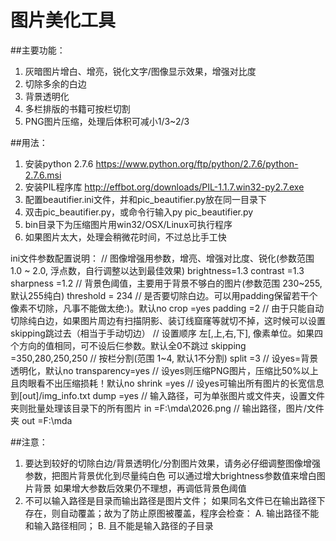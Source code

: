 # 图片美化工具
##主要功能：
1. 灰暗图片增白、增亮，锐化文字/图像显示效果，增强对比度
2. 切除多余的白边
3. 背景透明化
4. 多栏排版的书籍可按栏切割
5. PNG图片压缩，处理后体积可减小1/3~2/3

##用法：
1. 安装python 2.7.6
 https://www.python.org/ftp/python/2.7.6/python-2.7.6.msi
2. 安装PIL程序库
 http://effbot.org/downloads/PIL-1.1.7.win32-py2.7.exe
3. 配置beautifier.ini文件，并和pic_beautifier.py放在同一目录下
4. 双击pic_beautifier.py，或命令行输入py pic_beautifier.py
5. bin目录下为压缩图片用win32/OSX/Linux可执行程序
6. 如果图片太大，处理会稍微花时间，不过总比手工快

ini文件参数配置说明：
// 图像增强用参数，增亮、增强对比度、锐化(参数范围 1.0 ~ 2.0, 浮点数，自行调整以达到最佳效果)
brightness=1.3
contrast  =1.3
sharpness =1.2
// 背景色阈值，主要用于背景不够白的图片(参数范围 230~255, 默认255纯白)
threshold = 234
// 是否要切除白边。可以用padding保留若干个像素不切除，凡事不能做太绝:)。默认no
crop      =yes
padding   =2
// 由于只能自动切除纯白边，如果图片周边有扫描阴影、装订线窟窿等就切不掉，这时候可以设置skipping跳过去（相当于手动切边）
// 设置顺序 左[,上,右,下], 像素单位。如果四个方向的值相同，可不设后仨参数。默认全0不跳过
skipping  =350,280,250,250
// 按栏分割(范围 1~4, 默认1不分割)
split     =3
// 设yes=背景透明化，默认no
transparency=yes
// 设yes则压缩PNG图片，压缩比50%以上且肉眼看不出压缩损耗！默认no
shrink    =yes
// 设yes可输出所有图片的长宽信息到[out]/img_info.txt
dump      =yes
// 输入路径，可为单张图片或文件夹，设置文件夹则批量处理该目录下的所有图片
in        =F:\mda\2026.png
// 输出路径，图片/文件夹
out       =F:\mda

##注意：
1. 要达到较好的切除白边/背景透明化/分割图片效果，请务必仔细调整图像增强参数，把图片背景优化到尽量纯白色
 可以通过增大brightness参数值来增白图片背景
 如果增大参数后效果仍不理想，再调低背景色阈值
2. 不可以输入路径是目录而输出路径是图片文件；
 如果同名文件已在输出路径下存在，则自动覆盖；故为了防止原图被覆盖，程序会检查：
 A. 输出路径不能和输入路径相同； B. 且不能是输入路径的子目录
